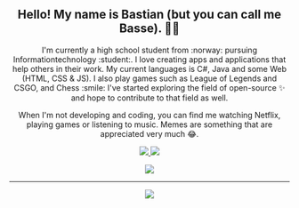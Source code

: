 <h2 align="center">Hello! My name is Bastian (but you can call me Basse). 👋🤓</h2>
<p align="center">I'm currently a high school student from :norway: pursuing Informationtechnology :student:. I love creating apps and applications that help others in their work. My current languages is C#, Java and some Web (HTML, CSS & JS). I also play games such as League of Legends and CSGO, and Chess :smile: I've started exploring the field of open-source ✨ and hope to contribute to that field as well. 
</p>

<p align="center">When I'm not developing and coding, you can find me watching Netflix, playing games or listening to music. Memes are something that are appreciated very much 😂. </p>

<p align=center>
  <a href="https://github.com/Terabyte17">
    <img src="https://badges.pufler.dev/visits/bastiantangedal/bastiantangedal?style=flat-square&color=black&logo=github">
  </a>
  <a href="https://github.com/bastiantangedal?tab=repositories">
    <img src="https://badges.pufler.dev/repos/bastiantangedal?style=flat-square&color=black&logo=github">
  </a>
</p>
<p align="center">
<a href="https://github.com/bastiantangedal"><img src="https://img.shields.io/github/followers/bastiantangedal?style=social"></a>
</p>
<hr>

<p align=center>  
  <img align=center src="https://github-readme-stats.vercel.app/api?username=bastiantangedal&show_icons=true&theme=radical">
</p>






